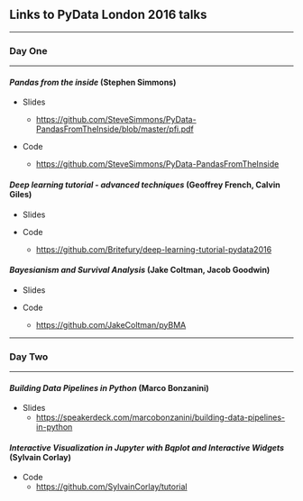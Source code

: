 ## Links to PyData London 2016 talks

---

### Day One

---

#### *Pandas from the inside* (Stephen Simmons)

* Slides
  * https://github.com/SteveSimmons/PyData-PandasFromTheInside/blob/master/pfi.pdf

* Code
  * https://github.com/SteveSimmons/PyData-PandasFromTheInside


#### *Deep learning tutorial - advanced techniques* (Geoffrey French, Calvin Giles)

* Slides

* Code
  * https://github.com/Britefury/deep-learning-tutorial-pydata2016


#### *Bayesianism and Survival Analysis* (Jake Coltman, Jacob Goodwin)

* Slides

* Code
  * https://github.com/JakeColtman/pyBMA

---

### Day Two

---

#### *Building Data Pipelines in Python* (Marco Bonzanini)

* Slides
  * https://speakerdeck.com/marcobonzanini/building-data-pipelines-in-python


#### *Interactive Visualization in Jupyter with Bqplot and Interactive Widgets* (Sylvain Corlay)

* Code
  * https://github.com/SylvainCorlay/tutorial
